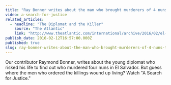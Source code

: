 ```yaml
---
title: "Ray Bonner writes about the man who brought murderers of 4 nuns to justice"
video: a-search-for-justice
related_articles:
  - headline: "The Diplomat and the Killer"
    source: "The Atlantic"
    link: "http://www.theatlantic.com/international/archive/2016/02/el-salvador-churchwomen-murders/460320/"
publish_date: 2016-02-12T16:57:00.000Z
published: true
slug: ray-bonner-writes-about-the-man-who-brought-murderers-of-4-nuns-to-justice
---
```

Our contributor Raymond Bonner, writes about the young diplomat who risked his life to find out who murdered four nuns in El Salvador. But guess where the men who ordered the killings wound up living? Watch "A Search for Justice."

